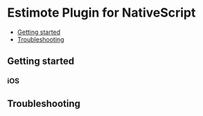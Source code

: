 # Estimote Plugin for NativeScript

- [Getting started](#getting-started)
- [Troubleshooting](#troubleshooting)

## Getting started

### iOS

## Troubleshooting
